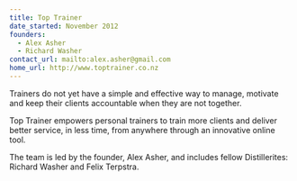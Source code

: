 ```yaml
---
title: Top Trainer
date_started: November 2012
founders:
  - Alex Asher
  - Richard Washer
contact_url: mailto:alex.asher@gmail.com
home_url: http://www.toptrainer.co.nz
---
```

Trainers do not yet have a simple and effective way to manage, motivate and keep their clients accountable when they are not together.

Top Trainer empowers personal trainers to train more clients and deliver better service, in less time, from anywhere through an innovative online tool.

The team is led by the founder, Alex Asher, and includes fellow Distillerites: Richard Washer and Felix Terpstra.

